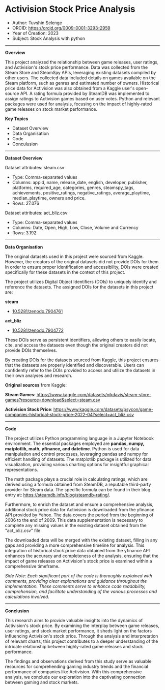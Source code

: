 # Activision Stock Price Analysis 

+ Author: Tuvshin Selenge
+ ORCID: https://orcid.org/0009-0001-3293-2959
+ Year of Creation: 2023
+ Subject: Stock Analysis with python

---
**Overview**

This project analyzed the relationship between game releases, user ratings, and Activision's stock price performance. Data was collected from the Steam Store and SteamSpy APIs, leveraging existing datasets compiled by other users. The collected data included details on games available on the Steam platform, such as genres and estimated number of owners. Historical price data for Activision was also obtained from a Kaggle user's open-source API. A rating formula provided by SteamDB was implemented to assign ratings to Activision games based on user votes. 
Python and relevant packages were used for analysis, focusing on the impact of highly-rated game releases on stock market performance.

**Key Topics**

 - Dataset Overview
 - Data Organisation
 - Code
 - Conculusion

---
**Dataset Overview**

Dataset attributes: steam.csv

+ Type: Comma-separated values
+ Columns:   appid, name, release_date, english, developer, publisher, platforms, required_age, categories, genres, steamspy_tags, achievements, positive_ratings, negative_ratings, average_playtime, median_playtime, owners and price.
+ Rows: 27.076

Dataset attributes: act_bliz.csv

+ Type: Comma-separated values
+ Columns: Date, Open, High, Low, Close, Volume and Currency
+ Rows: 3.192

---
**Data Organisation**

The original datasets used in this project were sourced from Kaggle. However, the creators of the original datasets did not provide DOIs for them. In order to ensure proper identification and accessibility, DOIs were created specifically for these datasets in the context of this project.

The project utilizes Digital Object Identifiers (DOIs) to uniquely identify and reference the datasets. The assigned DOIs for the datasets in this project are:

**steam**

+ [10.5281/zenodo.7904761](https://doi.org/10.5281/zenodo.7904761) 

**act_bliz**

+ [10.5281/zenodo.7904772](https://doi.org/10.5281/zenodo.7904772) 

These DOIs serve as persistent identifiers, allowing others to easily locate, cite, and access the datasets even though the original creators did not provide DOIs themselves.

By creating DOIs for the datasets sourced from Kaggle, this project ensures that the datasets are properly identified and discoverable. Users can confidently refer to the DOIs provided to access and utilize the datasets in their own analyses and research.

**Original sources** from Kaggle:

**Steam Games**: https://www.kaggle.com/datasets/nikdavis/steam-store-games?resource=download&select=steam.csv

**Activision Stock Price**: https://www.kaggle.com/datasets/psycon/game-companies-historical-stock-price-2022-04?select=act_bliz.csv

---
**Code**

The project utilizes Python programming language in a Jupyter Notebook environment. 
The essential packages employed are **pandas, numpy, matplotlib, math, yfinance, and datetime**.
Python is used for data manipulation and control processes, leveraging pandas and numpy for efficient handling of datasets. The matplotlib package is utilized for data visualization, providing various charting options for insightful graphical representations.

The math package plays a crucial role in calculating ratings, which are derived using a formula obtained from SteamDB, a reputable third-party provider for Steam data. The specific formula can be found in their blog entry at: https://steamdb.info/blog/steamdb-rating/.

Furthermore, to enrich the dataset and ensure a comprehensive analysis, additional stock price data for Activision is downloaded from the yfinance API provided by Yahoo. The data covers the period from the beginning of 2006 to the end of 2009. This data supplementation is necessary to complete any missing values in the existing dataset obtained from the "act_bliz.csv" file. 

The downloaded data will be merged with the existing dataset, filling in any gaps and providing a more comprehensive timeline for analysis. This integration of historical stock price data obtained from the yfinance API enhances the accuracy and completeness of the analysis, ensuring that the impact of game releases on Activision's stock price is examined within a comprehensive timeframe.

*Side Note: Each significant part of the code is thoroughly explained with comments, providing clear explanations and guidance throughout the implementation. These comments serve to enhance code readability, comprehension, and facilitate understanding of the various processes and calculations involved.*

---
**Conclusion**

This research aims to provide valuable insights into the dynamics of Activision's stock price. By examining the interplay between game releases, user ratings, and stock market performance, it sheds light on the factors influencing Activision's stock price. Through the analysis and interpretation of relevant charts, this project contributes to a deeper understanding of the intricate relationship between highly-rated game releases and stock performance. 

The findings and observations derived from this study serve as valuable resources for comprehending gaming industry trends and the financial performance of companies like Activision. With this comprehensive analysis, we conclude our exploration into the captivating connection between gaming and stock markets.
